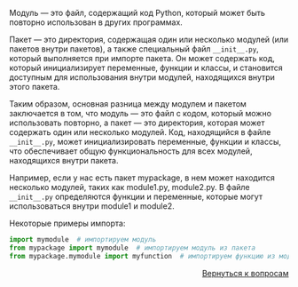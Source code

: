 Модуль — это файл, содержащий код Python, который может быть повторно использован в других программах.

Пакет — это директория, содержащая один или несколько модулей (или пакетов внутри пакетов), а также специальный файл
`__init__.py`, который выполняется при импорте пакета. Он может содержать код, который инициализирует переменные,
функции и классы, и становится доступным для использования внутри модулей, находящихся внутри этого пакета.

Таким образом, основная разница между модулем и пакетом заключается в том, что модуль — это файл с кодом, который можно
использовать повторно, а пакет — это директория, которая может содержать один или несколько модулей. Код, находящийся в
файле `__init__.py`, может инициализировать переменные, функции и классы, что обеспечивает общую функциональность для
всех модулей, находящихся внутри пакета.

Например, если у нас есть пакет mypackage, в нем может находится несколько модулей, таких как module1.py, module2.py. В
файле `__init__.py` определяются функции и переменные, которые могут использоваться внутри module1 и module2.

Некоторые примеры импорта:

```python
import mymodule  # импортируем модуль 
from mypackage import mymodule  # импортируем модуль из пакета
from mypackage.mymodule import myfunction  # импортируем функцию из модуля в пакете
```

<div align="right">

[Вернуться к вопросам](../Вопросы.md)

</div>

